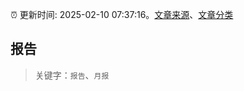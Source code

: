 :alarm_clock: 更新时间: 2025-02-10 07:37:16。[文章来源](/README.md)、[文章分类](/TAGS.md)

## 报告


> 关键字：`报告`、`月报`




